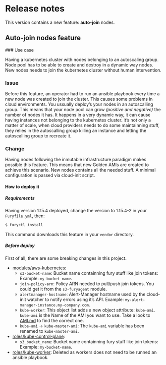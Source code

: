 # Release notes

This version contains a new feature: **auto-join** nodes.

## Auto-join nodes feature

### Use case

Having a kubernetes cluster with nodes belonging to an autoscaling group. Node pool has to be able to create and destroy in a dynamic way nodes. New nodes needs to join the kubernetes cluster without human intervention.

### Issue

Before this feature, an operator had to run an ansible playbook every time a new node was created to join the cluster. This causes some problems in cloud environments. You ussually deploy’s your nodes in an autoscalling group. This means that your node pool can grow *(positive and negative)* the number of nodes it has. It happens in a very dynamic way, it can cause having instances not belonging to the kubernetes cluster. It’s not only a matter of scale, when cloud providers needs to do some maintainning stuff, they relies in the autoscalling group killing an instance and letting the autoscalling group to recreate it.

### Change

Having nodes following the inmutable infrastructure paradigm makes possible this feature. This means that new Golden AMIs are created to achieve this scenario. New nodes contains all the needed stuff. A minimal configuration is passed via cloud-init script.

#### How to deploy it

##### Requirements

Having version 1.15.4 deployed, change the version to 1.15.4-2 in your `Furyfile.yml`, then:

```bash
$ furyctl install
```

This command downloads this feature in your `vendor` directory.

##### Before deploy

First of all, there are some breaking changes in this project.

- [modules/aws-kubernetes](modules/aws-kubernetes):
  - `s3-bucket-name`: Bucket name containning fury stuff like join tokens: Example: `my-bucket-name`.
  - `join-policy-arn`: Policy ARN needed to pull/push join tokens. You could get it from the `s3-furyagent` module.
  - `alertmanager-hostname`: Alert-Manager hostname used by the cloud-init watcher to notify errors using it’s API. Example: `my-alert-manager-instance.my-company.com`.
  - `kube-worker`: This object list adds a new object attribute: `kube-ami`. `kube-ami` is the Name of the AMI you want to use. Take a look to [AMI.md](../AMI.md) to find the correct one.
  - `kube-ami` -> `kube-master-ami`: The `kube-ami` variable has been renamed to `kube-master-ami`.
- [roles/kube-control-plane](roles/kube-control-plane):
  - `s3_bucket_name`: Bucket name containning fury stuff like join tokens: Example: `my-bucket-name`.
- [roles/kube-worker](roles/kube-worker): Deleted as workers does not need to be runned an ansible playbook.
